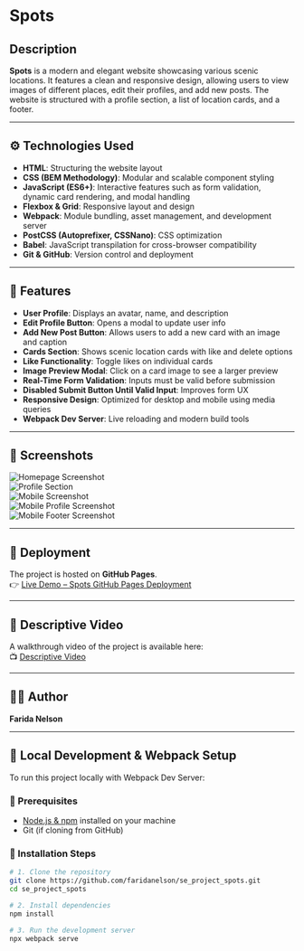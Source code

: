 # Spots

## Description

**Spots** is a modern and elegant website showcasing various scenic locations. It features a clean and responsive design, allowing users to view images of different places, edit their profiles, and add new posts. The website is structured with a profile section, a list of location cards, and a footer.

---

## ⚙️ Technologies Used

- **HTML**: Structuring the website layout
- **CSS (BEM Methodology)**: Modular and scalable component styling
- **JavaScript (ES6+)**: Interactive features such as form validation, dynamic card rendering, and modal handling
- **Flexbox & Grid**: Responsive layout and design
- **Webpack**: Module bundling, asset management, and development server
- **PostCSS (Autoprefixer, CSSNano)**: CSS optimization
- **Babel**: JavaScript transpilation for cross-browser compatibility
- **Git & GitHub**: Version control and deployment

---

## 🧩 Features

- **User Profile**: Displays an avatar, name, and description
- **Edit Profile Button**: Opens a modal to update user info
- **Add New Post Button**: Allows users to add a new card with an image and caption
- **Cards Section**: Shows scenic location cards with like and delete options
- **Like Functionality**: Toggle likes on individual cards
- **Image Preview Modal**: Click on a card image to see a larger preview
- **Real-Time Form Validation**: Inputs must be valid before submission
- **Disabled Submit Button Until Valid Input**: Improves form UX
- **Responsive Design**: Optimized for desktop and mobile using media queries
- **Webpack Dev Server**: Live reloading and modern build tools

---

## 📸 Screenshots

![Homepage Screenshot](./images/screenshots/mainpage-Screenshot.png)  
![Profile Section](./images/screenshots/Profilesection-Screenshot.png)  
![Mobile Screenshot](./images/screenshots/Phoneversion-Screenshot.png)  
![Mobile Profile Screenshot](./images/screenshots/Profile-mobileversion.png)  
![Mobile Footer Screenshot](./images/screenshots/Footer-phoneversion.png)

---

## 🚀 Deployment

The project is hosted on **GitHub Pages**.  
👉 [Live Demo – Spots GitHub Pages Deployment](https://faridanelson.github.io/se_project_spots/)

---

## 🎥 Descriptive Video

A walkthrough video of the project is available here:  
📺 [Descriptive Video](https://drive.google.com/file/d/1BL5wsUZipyhruowlOKiAoG0ZwIwoPb14/view?usp=sharing)

---

## 👩‍💻 Author

**Farida Nelson**

---

## 🧪 Local Development & Webpack Setup

To run this project locally with Webpack Dev Server:

### 📝 Prerequisites

- [Node.js & npm](https://nodejs.org/) installed on your machine
- Git (if cloning from GitHub)

### 🚀 Installation Steps

```bash
# 1. Clone the repository
git clone https://github.com/faridanelson/se_project_spots.git
cd se_project_spots

# 2. Install dependencies
npm install

# 3. Run the development server
npx webpack serve
```
